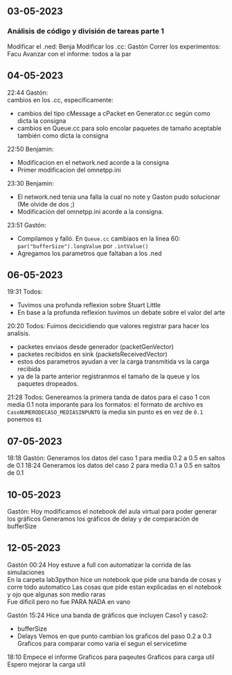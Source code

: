 ## 03-05-2023
### Análisis de código y división de tareas parte 1
Modificar el .ned: Benja
Modificar los .cc: Gastón
Correr los experimentos: Facu
Avanzar con el informe: todos a la par

## 04-05-2023 
22:44 Gastón:  
cambios en los .cc, especificamente:
- cambios del tipo cMessage a cPacket en Generator.cc según como dicta la consigna
- cambios en Queue.cc para solo encolar paquetes de tamaño aceptable también como dicta la consigna

22:50 Benjamin:
- Modificacion en el network.ned acorde a la consigna
- Primer modificacion del omnetpp.ini 

23:30 Benjamin:
- El network.ned tenia una falla la cual no note y Gaston pudo solucionar (Me olvide de dos ;)
- Modificacion del omnetpp.ini acorde a la consigna.

23:51 Gastón:
- Compilamos y falló. En `Queue.cc` cambiaos en la linea 60:
`par("bufferSize").longValue` por `.intValue()`
- Agregamos los parametros que faltaban a los .ned

## 06-05-2023
19:31 Todos:
- Tuvimos una profunda reflexion sobre Stuart Little
- En base a la profunda reflexion tuvimos un debate sobre el valor del arte

20:20 Todos:
Fuimos decicidiendo que valores registrar para hacer los analisis.
- packetes enviaos desde generador (packetGenVector)
- packetes recibidos en sink (packetsReceivedVector)
- estos dos parametros ayudan a ver la carga transmitida vs la carga recibida 
- ya de la parte anterior registranmos el tamaño de la queue y los paquetes dropeados.
  
21:28 Todos:
Genereamos la primera tanda de datos para el caso 1 con media 0.1
nota imporante para los formatos:
el formato de archivo es `CasoNUMERODECASO_MEDIASINPUNTO`
la media sin punto es en vez de `0.1` ponemos `01`

## 07-05-2023
18:18 Gastón:
Generamos los datos del caso 1 para media 0.2 a 0.5 en saltos de 0.1 
18:24 
Generamos los datos del caso 2 para media 0.1 a 0.5 en saltos de 0.1

## 10-05-2023
Gastón:
Hoy modificamos el notebook del aula virtual para poder generar los gráficos
Generamos los gráficos de delay y de comparación de bufferSize

## 12-05-2023 
Gastón 00:24 
Hoy estuve a full con automatizar la corrida de las simulaciones  
En la carpeta lab3python hice un notebook que pide una banda de cosas y corre todo automatico
Las cosas que pide estan explicadas en el notebook y ojo que algunas son medio raras  
Fue dificil pero no fue PARA NADA en vano  

Gastón 15:24 
Hice una banda de gráficos que incluyen
Caso1 y caso2:
  - bufferSize 
  - Delays
Vemos en que punto cambian los graficos del paso 0.2 a 0.3  
Graficos para comparar como varia el segun el servicetime

18:10 
Empece el informe
Graficos para paqeutes
Graficos para carga util 
Espero mejorar la carga util

